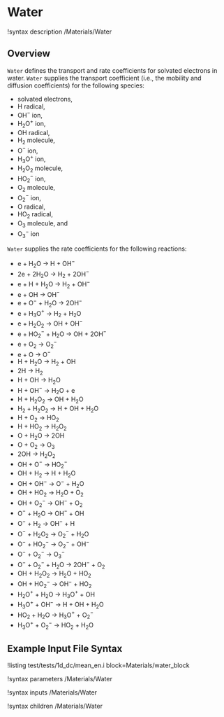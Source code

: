 # Water

!syntax description /Materials/Water

## Overview

`Water` defines the transport and rate coefficients for solvated electrons in water. `Water` supplies the transport coefficient (i.e., the mobility and diffusion coefficients) for the following species:

- solvated electrons,
- H radical,
- OH$^-$ ion,
- H$_2$O$^+$ ion,
- OH radical,
- H$_2$ molecule,
- O$^-$ ion,
- H$_3$O$^+$ ion,
- H$_2$O$_2$ molecule,
- HO$_2$$^-$ ion,
- O$_2$ molecule,
- O$_2$$^-$ ion,
- O radical,
- HO$_2$ radical,
- O$_3$ molecule, and
- O$_3$$^-$ ion

`Water` supplies the rate coefficients for the following reactions:

- e + H$_2$O $\rightarrow$ H + OH$^-$
- 2e + 2H$_2$O $\rightarrow$ H$_2$ + 2OH$^-$
- e + H + H$_2$O $\rightarrow$ H$_2$ + OH$^-$
- e + OH $\rightarrow$ OH$^-$
- e + O$^-$ + H$_2$O $\rightarrow$ 2OH$^-$
- e + H$_3$O$^+$ $\rightarrow$ H$_2$ + H$_2$O
- e + H$_2$O$_2$ $\rightarrow$ OH + OH$^-$
- e + HO$_2$$^-$ + H$_2$O $\rightarrow$ OH + 2OH$^-$
- e + O$_2$ $\rightarrow$ O$_2$$^-$
- e + O $\rightarrow$ O$^-$
- H + H$_2$O $\rightarrow$ H$_2$ + OH
- 2H $\rightarrow$ H$_2$
- H + OH $\rightarrow$ H$_2$O
- H + OH$^-$ $\rightarrow$ H$_2$O + e
- H + H$_2$O$_2$ $\rightarrow$ OH + H$_2$O
- H$_2$ + H$_2$O$_2$ $\rightarrow$ H + OH + H$_2$O
- H + O$_2$ $\rightarrow$ HO$_2$
- H + HO$_2$ $\rightarrow$ H$_2$O$_2$
- O + H$_2$O $\rightarrow$ 2OH
- O + O$_2$ $\rightarrow$ O$_3$
- 2OH $\rightarrow$ H$_2$O$_2$
- OH + O$^-$ $\rightarrow$ HO$_2$$^-$
- OH + H$_2$ $\rightarrow$ H + H$_2$O
- OH + OH$^-$ $\rightarrow$ O$^-$ + H$_2$O
- OH + HO$_2$ $\rightarrow$ H$_2$O + O$_2$
- OH + O$_2$$^-$ $\rightarrow$ OH$^-$ + O$_2$
- O$^-$ + H$_2$O $\rightarrow$ OH$^-$ + OH
- O$^-$ + H$_2$ $\rightarrow$ OH$^-$ + H
- O$^-$ + H$_2$O$_2$ $\rightarrow$ O$_2$$^-$ + H$_2$O
- O$^-$ + HO$_2$$^-$ $\rightarrow$ O$_2$$^-$ + OH$^-$
- O$^-$ + O$_2$$^-$ $\rightarrow$ O$_3$$^-$
- O$^-$ + O$_2$$^-$ + H$_2$O $\rightarrow$ 2OH$^-$ + O$_2$
- OH + H$_2$O$_2$ $\rightarrow$ H$_2$O + HO$_2$
- OH + HO$_2$$^-$ $\rightarrow$ OH$^-$ + HO$_2$
- H$_2$O$^+$ + H$_2$O $\rightarrow$ H$_3$O$^+$ + OH
- H$_3$O$^+$ + OH$^-$ $\rightarrow$ H + OH + H$_2$O
- HO$_2$ + H$_2$O $\rightarrow$ H$_3$O$^+$ + O$_2$$^-$
- H$_3$O$^+$ + O$_2$$^-$ $\rightarrow$ HO$_2$ + H$_2$O

## Example Input File Syntax

!listing test/tests/1d_dc/mean_en.i block=Materials/water_block

!syntax parameters /Materials/Water

!syntax inputs /Materials/Water

!syntax children /Materials/Water
